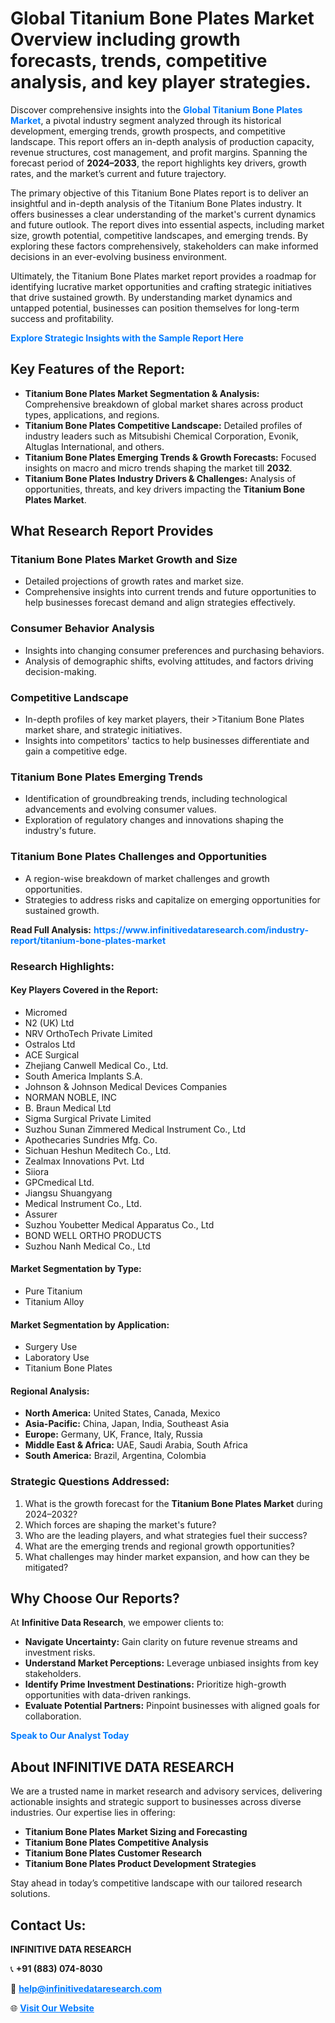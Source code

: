 <h1>Global Titanium Bone Plates Market Overview including growth forecasts, trends, competitive analysis, and key player strategies.</h1>
<p>
Discover comprehensive insights into the 
<a href="https://www.infinitivedataresearch.com/industry-report/titanium-bone-plates-market" rel="dofollow" style="color: #007BFF; text-decoration: none;"><strong>Global Titanium Bone Plates Market</strong></a>, a pivotal industry segment analyzed through its historical development, emerging trends, growth prospects, and competitive landscape. This report offers an in-depth analysis of production capacity, revenue structures, cost management, and profit margins. Spanning the forecast period of <strong>2024–2033</strong>, the report highlights key drivers, growth rates, and the market’s current and future trajectory.
</p>
<p>
The primary objective of this Titanium Bone Plates report is to deliver an insightful and in-depth analysis of the Titanium Bone Plates industry. It offers businesses a clear understanding of the market's current dynamics and future outlook. The report dives into essential aspects, including market size, growth potential, competitive landscapes, and emerging trends. By exploring these factors comprehensively, stakeholders can make informed decisions in an ever-evolving business environment.
</p>
<p>
Ultimately, the Titanium Bone Plates market report provides a roadmap for identifying lucrative market opportunities and crafting strategic initiatives that drive sustained growth. By understanding market dynamics and untapped potential, businesses can position themselves for long-term success and profitability.
</p>
<p>
<a href="https://www.infinitivedataresearch.com/request-sample/reportId=102934" style="color: #007BFF; text-decoration: none;"><strong>Explore Strategic Insights with the Sample Report Here</strong></a>
</p>

<h2>Key Features of the Report:</h2>
<ul>
<li><strong>Titanium Bone Plates Market Segmentation & Analysis:</strong> Comprehensive breakdown of global market shares across product types, applications, and regions.</li>
<li><strong>Titanium Bone Plates Competitive Landscape:</strong> Detailed profiles of industry leaders such as Mitsubishi Chemical Corporation, Evonik, Altuglas International, and others.</li>
<li><strong>Titanium Bone Plates Emerging Trends & Growth Forecasts:</strong> Focused insights on macro and micro trends shaping the market till <strong>2032</strong>.</li>
<li><strong>Titanium Bone Plates Industry Drivers & Challenges:</strong> Analysis of opportunities, threats, and key drivers impacting the <strong>Titanium Bone Plates Market</strong>.</li>
</ul>

<h2>What Research Report Provides</h2>
<h3>Titanium Bone Plates Market Growth and Size</h3>
<ul>
<li>Detailed projections of growth rates and market size.</li>
<li>Comprehensive insights into current trends and future opportunities to help businesses forecast demand and align strategies effectively.</li>
</ul>

<h3>Consumer Behavior Analysis</h3>
<ul>
<li>Insights into changing consumer preferences and purchasing behaviors.</li>
<li>Analysis of demographic shifts, evolving attitudes, and factors driving decision-making.</li>
</ul>

<h3>Competitive Landscape</h3>
<ul>
<li>In-depth profiles of key market players, their >Titanium Bone Plates market share, and strategic initiatives.</li>
<li>Insights into competitors' tactics to help businesses differentiate and gain a competitive edge.</li>
</ul>

<h3>Titanium Bone Plates Emerging Trends</h3>
<ul>
<li>Identification of groundbreaking trends, including technological advancements and evolving consumer values.</li>
<li>Exploration of regulatory changes and innovations shaping the industry's future.</li>
</ul>

<h3>Titanium Bone Plates Challenges and Opportunities</h3>
<ul>
<li>A region-wise breakdown of market challenges and growth opportunities.</li>
<li>Strategies to address risks and capitalize on emerging opportunities for sustained growth.</li>
</ul>
<p><strong>Read Full Analysis:</strong> <a href="https://www.infinitivedataresearch.com/industry-report/titanium-bone-plates-market" rel="dofollow" style="color: #007BFF; text-decoration: none;"><strong>https://www.infinitivedataresearch.com/industry-report/titanium-bone-plates-market</strong></a></p>
<h3>Research Highlights:</h3>
<h4>Key Players Covered in the Report:</h4>
<ul><li>Micromed</li><li>N2 (UK) Ltd</li><li>NRV OrthoTech Private Limited</li><li>Ostralos Ltd</li><li>ACE Surgical</li><li>Zhejiang Canwell Medical Co., Ltd.</li><li>South America Implants S.A.</li><li>Johnson &amp; Johnson Medical Devices Companies</li><li>NORMAN NOBLE, INC</li><li>B. Braun Medical Ltd</li><li>Sigma Surgical Private Limited</li><li>Suzhou Sunan Zimmered Medical Instrument Co., Ltd</li><li>Apothecaries Sundries Mfg. Co.</li><li>Sichuan Heshun Meditech Co., Ltd.</li><li>Zealmax Innovations Pvt. Ltd</li><li>Siiora</li><li>GPCmedical Ltd.</li><li>Jiangsu Shuangyang</li><li>Medical Instrument Co., Ltd.</li><li>Assurer</li><li>Suzhou Youbetter Medical Apparatus Co., Ltd</li><li>BOND WELL ORTHO PRODUCTS</li><li>Suzhou Nanh Medical Co., Ltd</li></ul>
<h4>Market Segmentation by Type:</h4>
<ul><li>Pure Titanium</li><li>Titanium Alloy</li></ul>
<h4>Market Segmentation by Application:</h4>
<ul><li>Surgery Use</li><li>Laboratory Use</li><li>Titanium Bone Plates</li></ul>

<h4>Regional Analysis:</h4>
<ul>
<li><strong>North America:</strong> United States, Canada, Mexico</li>
<li><strong>Asia-Pacific:</strong> China, Japan, India, Southeast Asia</li>
<li><strong>Europe:</strong> Germany, UK, France, Italy, Russia</li>
<li><strong>Middle East & Africa:</strong> UAE, Saudi Arabia, South Africa</li>
<li><strong>South America:</strong> Brazil, Argentina, Colombia</li>
</ul>

<h3>Strategic Questions Addressed:</h3>
<ol>
<li>What is the growth forecast for the <strong>Titanium Bone Plates Market</strong> during 2024–2032?</li>
<li>Which forces are shaping the market's future?</li>
<li>Who are the leading players, and what strategies fuel their success?</li>
<li>What are the emerging trends and regional growth opportunities?</li>
<li>What challenges may hinder market expansion, and how can they be mitigated?</li>
</ol>

<h2>Why Choose Our Reports?</h2>
<p>At <strong>Infinitive Data Research</strong>, we empower clients to:</p>
<ul>
<li><strong>Navigate Uncertainty:</strong> Gain clarity on future revenue streams and investment risks.</li>
<li><strong>Understand Market Perceptions:</strong> Leverage unbiased insights from key stakeholders.</li>
<li><strong>Identify Prime Investment Destinations:</strong> Prioritize high-growth opportunities with data-driven rankings.</li>
<li><strong>Evaluate Potential Partners:</strong> Pinpoint businesses with aligned goals for collaboration.</li>
</ul>
<p><a href="https://www.infinitivedataresearch.com/industry-report/titanium-bone-plates-market" rel="dofollow" style="color: #007BFF; text-decoration: none;"><strong>Speak to Our Analyst Today</strong></a></p>

<h2>About INFINITIVE DATA RESEARCH</h2>
<p>We are a trusted name in market research and advisory services, delivering actionable insights and strategic support to businesses across diverse industries. Our expertise lies in offering:</p>
<ul>
<li><strong>Titanium Bone Plates Market Sizing and Forecasting</strong></li>
<li><strong>Titanium Bone Plates Competitive Analysis</strong></li>
<li><strong>Titanium Bone Plates Customer Research</strong></li>
<li><strong>Titanium Bone Plates Product Development Strategies</strong></li>
</ul>
<p>Stay ahead in today’s competitive landscape with our tailored research solutions.</p>

<h2>Contact Us:</h2>
<p><strong>INFINITIVE DATA RESEARCH</strong></p>
<p>📞 <strong>+91 (883) 074-8030</strong></p>
<p>📧 <strong><a href="mailto:help@infinitivedataresearch.com" style="color: #007BFF;">help@infinitivedataresearch.com</a></strong></p>
<p>🌐 <strong><a href="https://www.infinitivedataresearch.com" rel="dofollow" style="color: #007BFF;">Visit Our Website</a></strong></p>